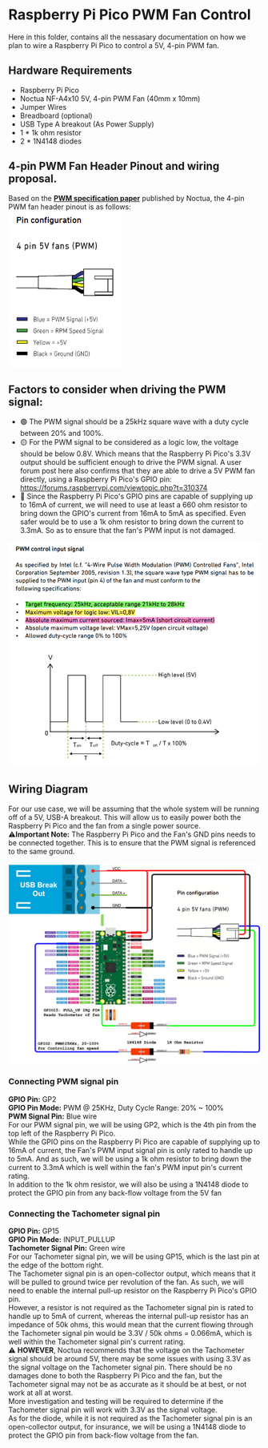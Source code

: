 # Raspberry Pi Pico PWM Fan Control

Here in this folder, contains all the nessasary documentation on how we plan to wire a Raspberry Pi Pico to control a 5V, 4-pin PWM fan.

## Hardware Requirements

- Raspberry Pi Pico
- Noctua NF-A4x10 5V, 4-pin PWM Fan (40mm x 10mm)
- Jumper Wires
- Breadboard (optional)
- USB Type A breakout (As Power Supply)
- 1 \* 1k ohm resistor
- 2 \* 1N4148 diodes

## 4-pin PWM Fan Header Pinout and wiring proposal.

Based on the [**PWM specification paper**](/docs/5v_pwm_fan/Noctua_PWM_specifications_white_paper.pdf)
published by Noctua, the 4-pin PWM fan header pinout is as follows:
<br/>
![Alt text](/docs/5v_pwm_fan/4-pin-header.png)

## Factors to consider when driving the PWM signal:

- 🟢 The PWM signal should be a 25kHz square wave with a duty cycle between 20% and 100%.
- 🟡 For the PWM signal to be considered as a logic low, the voltage should be below 0.8V. Which means that the Raspberry Pi Pico's 3.3V output should be sufficient enough to drive the PWM signal. A user forum post here also confirms that they are able to drive a 5V PWM fan directly, using a Raspberry Pi Pico's GPIO pin: https://forums.raspberrypi.com/viewtopic.php?t=310374
- 🔴 Since the Raspberry Pi Pico's GPIO pins are capable of supplying up to 16mA of current, we will need to use at least a 660 ohm resistor to bring down the GPIO's current from 16mA to 5mA as specified. Even safer would be to use a 1k ohm resistor to bring down the current to 3.3mA. So as to ensure that the fan's PWM input is not damaged.

![Alt text](/docs/5v_pwm_fan/pdf-pwm-specs.png)

## Wiring Diagram

For our use case, we will be assuming that the whole system will be running off of a 5V, USB-A breakout. This will allow us to easily power both the Raspberry Pi Pico and the fan from a single power source. </br>
⚠️**Important Note:** The Raspberry Pi Pico and the Fan's GND pins needs to be connected together. This is to ensure that the PWM signal is referenced to the same ground. </br>
</br>
![Wiring Diagram](/docs/5v_pwm_fan/conn-diagram.jpg)

### Connecting PWM signal pin

**GPIO Pin:** GP2 </br>
**GPIO Pin Mode:** PWM @ 25KHz, Duty Cycle Range: 20% ~ 100% </br>
**PWM Signal Pin:** Blue wire </br>
For our PWM signal pin, we will be using GP2, which is the 4th pin from the top left of the Raspberry Pi Pico. </br>
While the GPIO pins on the Raspberry Pi Pico are capable of supplying up to 16mA of current, the Fan's PWM input signal pin is only rated to handle up to 5mA. And as such, we will be using a 1k ohm resistor to bring down the current to 3.3mA which is well within the fan's PWM input pin's current rating.</br>
In addition to the 1k ohm resistor, we will also be using a 1N4148 diode to protect the GPIO pin from any back-flow voltage from the 5V fan </br>

### Connecting the Tachometer signal pin

**GPIO Pin:** GP15 </br>
**GPIO Pin Mode:** INPUT_PULLUP </br>
**Tachometer Signal Pin:** Green wire </br>
For our Tachometer signal pin, we will be using GP15, which is the last pin at the edge of the bottom right. </br>
The Tachometer signal pin is an open-collector output, which means that it will be pulled to ground twice per revolution of the fan. As such, we will need to enable the internal pull-up resistor on the Raspberry Pi Pico's GPIO pin. </br>
However, a resistor is not required as the Tachometer signal pin is rated to handle up to 5mA of current, whereas the internal pull-up resistor has an impedance of 50k ohms, this would mean that the current flowing through the Tachometer signal pin would be 3.3V / 50k ohms = 0.066mA, which is well within the Tachometer signal pin's current rating. </br>
⚠️ **HOWEVER**, Noctua recommends that the voltage on the Tachometer signal should be around 5V, there may be some issues with using 3.3V as the signal voltage on the Tachometer signal pin. There should be no damages done to both the Raspberry Pi Pico and the fan, but the Tachometer signal may not be as accurate as it should be at best, or not work at all at worst. </br>
More investigation and testing will be required to determine if the Tachometer signal pin will work with 3.3V as the signal voltage. </br>
As for the diode, while it is not required as the Tachometer signal pin is an open-collector output, for insurance, we will be using a 1N4148 diode to protect the GPIO pin from back-flow voltage from the fan.</br>
